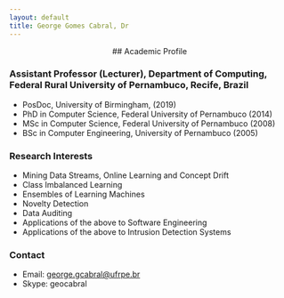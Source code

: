 ```yaml
---
layout: default
title: George Gomes Cabral, Dr
---
```


<div align="center" markdown="1">
## Academic Profile
</div>

### Assistant Professor (Lecturer), Department of Computing, Federal Rural University of Pernambuco, Recife, Brazil

* PosDoc, University of Birmingham, (2019)
* PhD in Computer Science, Federal University of Pernambuco (2014)
* MSc in Computer Science, Federal University of Pernambuco (2008)
* BSc in Computer Engineering, University of Pernambuco (2005)


### Research Interests

* Mining Data Streams, Online Learning and Concept Drift
* Class Imbalanced Learning
* Ensembles of Learning Machines
* Novelty Detection
* Data Auditing
* Applications of the above to Software Engineering
* Applications of the above to Intrusion Detection Systems

### Contact

* Email: <george.gcabral@ufrpe.br>
* Skype: geocabral
